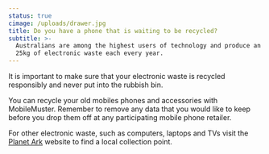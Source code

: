 ```yaml
---
status: true
cimage: /uploads/drawer.jpg
title: Do you have a phone that is waiting to be recycled?
subtitle: >-
  Australians are among the highest users of technology and produce an estimated
  25kg of electronic waste each every year.
---
```

It is important to make sure that your electronic waste is recycled responsibly and never put into the rubbish bin.

You can recycle your old mobiles phones and accessories with MobileMuster. Remember to remove any data that you would like to keep before you drop them off at any participating mobile phone retailer.

For other electronic waste, such as computers, laptops and TVs visit the [Planet Ark](http://www.recyclingnearyou.com.au/) website to find a local collection point.
